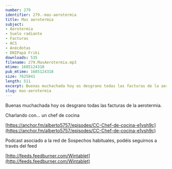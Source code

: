 ```yaml
---
number: 279
identifier: 279.-mas-aerotermia
title: Mas aerotermia
subject:
- Aerotermia
- Suelo radiante
- Facturas
- ACS
- Anécdotas
- DNIPapá Friki
downloads: 535
filename: 279.MasAerotermia.mp3
mtime: 1685124318
pub_mtime: 1685124318
size: 7625841
length: 511
excerpt: Buenas muchachada hoy os desgrano todas las facturas de la aerotermia
slug: mas-aerotermia
---
```

Buenas muchachada hoy os desgrano todas las facturas de la aerotermia.

Charlando con... un chef de cocina

[https://anchor.fm/alberto5757/episodes/CC-Chef-de-cocina-e1vsh9c](https://anchor.fm/alberto5757/episodes/CC-Chef-de-cocina-e1vsh9c)

Podcast asociado a la red de Sospechos habituales, podéis seguirnos a través del feed

[http://feeds.feedburner.com/Wintablet](http://feeds.feedburner.com/Wintablet)